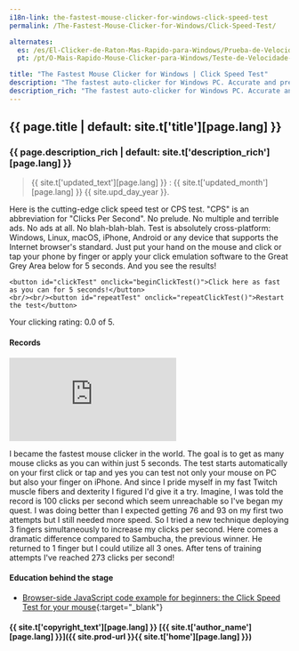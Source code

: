 ```yaml
---
i18n-link: the-fastest-mouse-clicker-for-windows-click-speed-test
permalink: /The-Fastest-Mouse-Clicker-for-Windows/Click-Speed-Test/

alternates:
  es: /es/El-Clicker-de-Raton-Mas-Rapido-para-Windows/Prueba-de-Velocidad-de-Clic/
  pt: /pt/O-Mais-Rapido-Mouse-Clicker-para-Windows/Teste-de-Velocidade-de-Clique/

title: "The Fastest Mouse Clicker for Windows | Click Speed Test"
description: "The fastest auto-clicker for Windows PC. Accurate and precise test for your clicking speed suitable for both human hands and auto-clicker software"
description_rich: "The fastest auto-clicker for Windows PC. Accurate and precise test for your clicking speed suitable for both human hands and auto-clicker software"
---
```


## {{ page.title | default: site.t['title'][page.lang] }}

### {{ page.description_rich | default: site.t['description_rich'][page.lang] }}

> {{ site.t['updated_text'][page.lang] }} : {{ site.t['updated_month'][page.lang] }} {{ site.upd_day_year }}.

Here is the cutting-edge click speed test or CPS test. "CPS" is an abbreviation for "Clicks Per Second". No prelude. No multiple and terrible ads. No ads at all. No blah-blah-blah.
Test is absolutely cross-platform: Windows, Linux, macOS, iPhone, Android or any device that supports the Internet browser's standard.
Just put your hand on the mouse and click or tap your phone by finger or apply your click emulation software to the Great Grey Area below for 5 seconds. And you see the results!


<p id="clickContainer">
<script>
var nClicks = 0;
var nTimer = null;
var clickButon = null;
var clickDivStars = null;
var clickDivStarsText = null;
window.onload = function() {
    clickButon = document.getElementById("clickTest");
    clickDivStars = document.getElementById("clickStars");
    clickDivStarsText = document.getElementById("clickStarsText");
}
repeatClickTest = function () {
    nClicks = 0;
    if (nTimer != null) {
        clearTimeout(nTimer);
        nTimer = null;
    }
    clickButon.textContent = "Click here as fast as you can for 5 seconds!";
    clickButon.onclick = beginClickTest;
    clickDivStars.setAttribute("class", "stars");
    clickDivStars.setAttribute("style", "--rating: 0.0;");
    clickDivStarsText.textContent = "Your clicking rating: 0.0 of 5.";
}
endClickTest = function() {
    clickButon.onclick = null;
    clickButon.textContent = "Your clicking rate is " + (nClicks / 5.0) + " Clicks Per Second (CPS).";
    var fStars = (nClicks / 5.0) / 10.0 * 4;
    if (fStars > 5.0)
        fStars = 5.0;
    fStars = fStars.toFixed(1);
    clickDivStars.setAttribute("class", "stars");
    clickDivStars.setAttribute("style", "--rating: " + fStars + ";");
    clickDivStarsText.textContent = "Your clicking rating: " + fStars + " of 5.";
}
beginClickTest = function() {
    ++nClicks;
    clickButon.textContent = "" + nClicks;

    if (nClicks == 1) {
        nTimer = setTimeout(endClickTest, 5000);
    }
}
</script>

    <button id="clickTest" onclick="beginClickTest()">Click here as fast as you can for 5 seconds!</button>
    <br/><br/><button id="repeatTest" onclick="repeatClickTest()">Restart the test</button>
</p>

<p>
<div id="clickStars" class="stars" style="--rating: 0.0;" ></div>
<div id="clickStarsText" class="stars-alt">Your clicking rating: 0.0 of 5.</div>
</p>

#### Records

<div class="video-container">
    <iframe
        src="https://www.youtube.com/embed/Vyrtd4s5E5s?rel=0&modestbranding=1"
        title="I Became The Fastest Mouse Clicker in the World 2025"
        frameborder="0"
        allow="accelerometer; autoplay; clipboard-write; encrypted-media; gyroscope; picture-in-picture"
        allowfullscreen
        loading="lazy" >
    </iframe>
</div>

I became the fastest mouse clicker in the world.
The goal is to get as many mouse clicks as you can
within just 5 seconds.
The test starts automatically on your first click or tap
and yes you can test not only your mouse on PC but also your finger on iPhone.
And since I pride myself in my fast Twitch muscle fibers and dexterity
I figured I'd give it a try.
Imagine, I was told the record is 100 clicks per second
which seem unreachable so I've began my quest.
I was doing better than I expected getting 76 and 93
on my first two attempts but I still needed more speed.
So I tried a new technique deploying 3 fingers simultaneously
to increase my clicks per second.
Here comes a dramatic difference compared to Sambucha, the previous winner.
He returned to 1 finger but I could utilize all 3 ones.
After tens of training attempts I've reached 273 clicks per second!

#### Education behind the stage

* [Browser-side JavaScript code example for beginners: the Click Speed Test for your mouse](https://www.reddit.com/r/learnjavascript/comments/1lj86qy/browserside_javascript_code_example_for_beginners/){:target="_blank"}

#### {{ site.t['copyright_text'][page.lang] }} [{{ site.t['author_name'][page.lang] }}]({{ site.prod-url }}{{ site.t['home'][page.lang] }})
